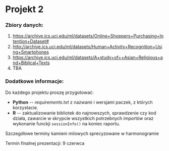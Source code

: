 # Projekt 2
### Zbiory danych:
1.	https://archive.ics.uci.edu/ml/datasets/Online+Shoppers+Purchasing+Intention+Dataset#
2.	http://archive.ics.uci.edu/ml/datasets/Human+Activity+Recognition+Using+Smartphones
3.  https://archive.ics.uci.edu/ml/datasets/A+study+of++Asian+Religious+and+Biblical+Texts
4.  TBA

### Dodatkowe informacje:  
Do każdego projektu proszę przygotować:  

*  **Python** -- *requirements.txt* z nazwami i wersjami paczek, z których korzystacie.  
*  **R** -- zaktualizowanie bibliotek do najnowszych, sprawdzenie czy kod działa, zawarcie w skrypcie wszystkich potrzebnych importów oraz wykonanie funckji `sessionInfo()` na koniec raportu.

Szczegółowe terminy kamieni milowych sprecyzowane w harmonogramie    

Termin finalnej prezentacji: 9 czerwca

